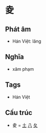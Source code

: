# 夌

## Phát âm
* Hán Việt: lăng

## Nghĩa
* xâm phạm

## Tags
* Hán Việt

## Cấu trúc
* 夌 = [土](土.md) [八](八.md) [夂](夂.md)

<script>window.HANZI_FIELD='夌';</script>